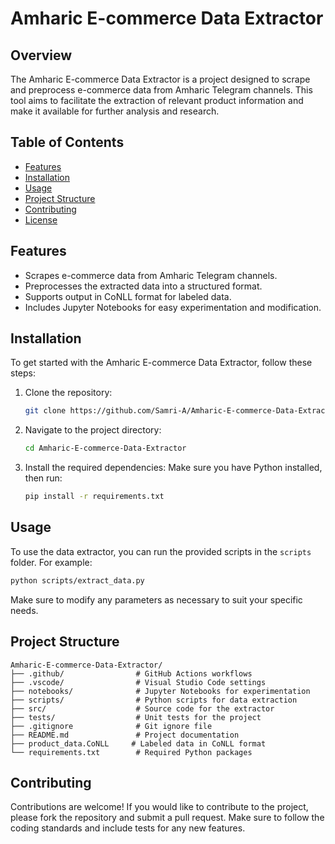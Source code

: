 # Amharic E-commerce Data Extractor

## Overview
The Amharic E-commerce Data Extractor is a project designed to scrape and preprocess e-commerce data from Amharic Telegram channels. This tool aims to facilitate the extraction of relevant product information and make it available for further analysis and research.

## Table of Contents
- [Features](#features)
- [Installation](#installation)
- [Usage](#usage)
- [Project Structure](#project-structure)
- [Contributing](#contributing)
- [License](#license)

## Features
- Scrapes e-commerce data from Amharic Telegram channels.
- Preprocesses the extracted data into a structured format.
- Supports output in CoNLL format for labeled data.
- Includes Jupyter Notebooks for easy experimentation and modification.

## Installation
To get started with the Amharic E-commerce Data Extractor, follow these steps:

1. Clone the repository:
   ```bash
   git clone https://github.com/Samri-A/Amharic-E-commerce-Data-Extractor.git
   ```
2. Navigate to the project directory:
   ```bash
   cd Amharic-E-commerce-Data-Extractor
   ```
3. Install the required dependencies:
   Make sure you have Python installed, then run:
   ```bash
   pip install -r requirements.txt
   ```

## Usage
To use the data extractor, you can run the provided scripts in the `scripts` folder. For example:
```bash
python scripts/extract_data.py
```
Make sure to modify any parameters as necessary to suit your specific needs.

## Project Structure
```
Amharic-E-commerce-Data-Extractor/
├── .github/                # GitHub Actions workflows
├── .vscode/                # Visual Studio Code settings
├── notebooks/              # Jupyter Notebooks for experimentation
├── scripts/                # Python scripts for data extraction
├── src/                    # Source code for the extractor
├── tests/                  # Unit tests for the project
├── .gitignore              # Git ignore file
├── README.md               # Project documentation
├── product_data.CoNLL     # Labeled data in CoNLL format
└── requirements.txt        # Required Python packages
```

## Contributing
Contributions are welcome! If you would like to contribute to the project, please fork the repository and submit a pull request. Make sure to follow the coding standards and include tests for any new features.

